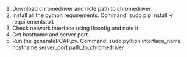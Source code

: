 1. Download chromedriver and note path to chromedriver
2. Install all the python requirements. Command: sudo pip install -r requirements.txt
3. Check network interface using ifconfig and note it.
4. Get hostname and server port.
5. Run the generatePCAP.py. Command: sudo python interface_name hostname server_port path_to_chromedriver